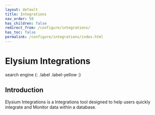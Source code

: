 ```yaml
---
layout: default
title: Integrations
nav_order: 50
has_children: false
redirect_from: /configure/integrations/
has_toc: false
permalink: /configure/integrations/index.html
---
```


# Elysium Integrations
search engine
{: .label .label-yellow :}

## Introduction

Elysium Integrations is a Integrations tool designed to help users quickly integrate and Monitor data within a database. 